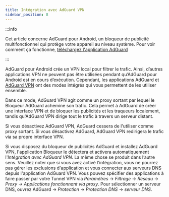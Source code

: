 ```yaml
---
title: Intégration avec AdGuard VPN
sidebar_position: 8
---
```


:::info

Cet article concerne AdGuard pour Android, un bloqueur de publicité multifonctionnel qui protège votre appareil au niveau système. Pour voir comment ça fonctionne, [téléchargez l'application AdGuard](https://agrd.io/download-kb-adblock)

:::

AdGuard pour Android crée un VPN local pour filtrer le trafic. Ainsi, d’autres applications VPN ne peuvent pas être utilisées pendant qu’AdGuard pour Android est en cours d’exécution. Cependant, les applications AdGuard et [AdGuard VPN](https://adguard-vpn.com/) ont des modes intégrés qui vous permettent de les utiliser ensemble.

Dans ce mode, AdGuard VPN agit comme un proxy sortant par lequel le Bloqueur AdGuard achemine son trafic. Cela permet à AdGuard de créer une interface VPN et de bloquer les publicités et les traqueurs localement, tandis qu'AdGuard VPN dirige tout le trafic à travers un serveur distant.

Si vous désactivez AdGuard VPN, AdGuard cessera de l'utiliser comme proxy sortant. Si vous désactivez AdGuard, AdGuard VPN redirigera le trafic via sa propre interface VPN.

Si vous disposez du bloqueur de publicités AdGuard et installez AdGuard VPN, l'application Bloqueur le détectera et activera automatiquement l'_Intégration avec AdGuard VPN_. La même chose se produit dans l’autre sens. Veuillez noter que si vous avez activé l'intégration, vous ne pourrez pas gérer les exclusions d'application et vous connecter aux serveurs DNS depuis l'application AdGuard VPN. Vous pouvez spécifier des applications à faire passer par votre Tunnel VPN via _Paramètres_ → _Filtrage_ → _Réseau_ → _Proxy_ → _Applications fonctionnant via proxy_. Pour sélectionner un serveur DNS, ouvrez AdGuard → _Protection_ → _Protection DNS_ → _serveur DNS_.
